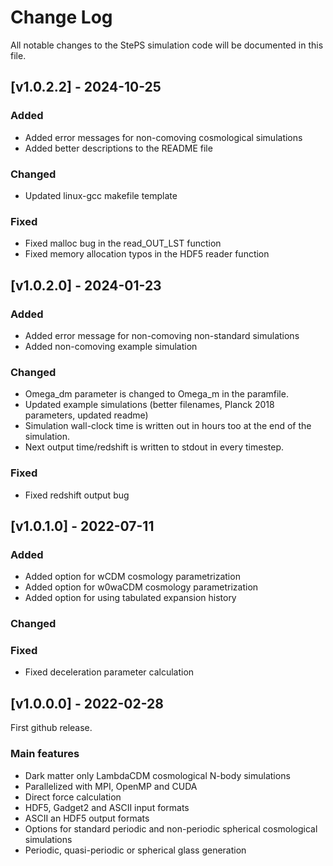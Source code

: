 # Change Log
All notable changes to the StePS simulation code will be documented in this file.

## [v1.0.2.2] - 2024-10-25

### Added
- Added error messages for non-comoving cosmological simulations
- Added better descriptions to the README file

### Changed
- Updated linux-gcc makefile template

### Fixed
- Fixed malloc bug in the read_OUT_LST function
- Fixed memory allocation typos in the HDF5 reader function

## [v1.0.2.0] - 2024-01-23


### Added
- Added error message for non-comoving non-standard simulations
- Added non-comoving example simulation

### Changed
- Omega_dm parameter is changed to Omega_m in the paramfile.
- Updated example simulations (better filenames, Planck 2018 parameters, updated readme)
- Simulation wall-clock time is written out in hours too at the end of the simulation.
- Next output time/redshift is written to stdout in every timestep.

### Fixed
- Fixed redshift output bug

## [v1.0.1.0] - 2022-07-11


### Added
- Added option for wCDM cosmology parametrization
- Added option for w0waCDM cosmology parametrization
- Added option for using tabulated expansion history

### Changed

### Fixed
- Fixed deceleration parameter calculation


## [v1.0.0.0] - 2022-02-28

First github release.

### Main features
- Dark matter only LambdaCDM cosmological N-body simulations
- Parallelized with MPI, OpenMP and CUDA
- Direct force calculation
- HDF5, Gadget2 and ASCII input formats
- ASCII an HDF5 output formats
- Options for standard periodic and non-periodic spherical cosmological simulations
- Periodic, quasi-periodic or spherical glass generation
